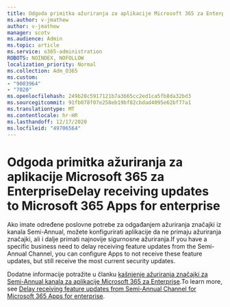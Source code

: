 ```yaml
---
title: Odgoda primitka ažuriranja za aplikacije Microsoft 365 za Enterprise
ms.author: v-jmathew
author: v-jmathew
manager: scotv
ms.audience: Admin
ms.topic: article
ms.service: o365-administration
ROBOTS: NOINDEX, NOFOLLOW
localization_priority: Normal
ms.collection: Adm_O365
ms.custom:
- "9003964"
- "7020"
ms.openlocfilehash: 249b28c5917121b7a3665cc2ed1ca5fb8da32bd3
ms.sourcegitcommit: 91fb078f07e258eb19bf82cbdad4095e62bf77a1
ms.translationtype: MT
ms.contentlocale: hr-HR
ms.lasthandoff: 12/17/2020
ms.locfileid: "49706564"
---
```

# <a name="delay-receiving-updates-to-microsoft-365-apps-for-enterprise"></a><span data-ttu-id="872df-102">Odgoda primitka ažuriranja za aplikacije Microsoft 365 za Enterprise</span><span class="sxs-lookup"><span data-stu-id="872df-102">Delay receiving updates to Microsoft 365 Apps for enterprise</span></span>

<span data-ttu-id="872df-103">Ako imate određene poslovne potrebe za odgađanjem ažuriranja značajki iz kanala Semi-Annual, možete konfigurirati aplikacije da ne primaju ažuriranja značajki, ali i dalje primati najnovije sigurnosne ažuriranja.</span><span class="sxs-lookup"><span data-stu-id="872df-103">If you have a specific business need to delay receiving feature updates from the Semi-Annual Channel, you can configure Apps to not receive these feature updates, but still receive the most current security updates.</span></span>

<span data-ttu-id="872df-104">Dodatne informacije potražite u članku [kašnjenje ažuriranja značajki za Semi-Annual kanala za aplikacije Microsoft 365 za Enterprise](https://go.microsoft.com/fwlink/?linkid=2109533).</span><span class="sxs-lookup"><span data-stu-id="872df-104">To learn more, see [Delay receiving feature updates from Semi-Annual Channel for Microsoft 365 Apps for enterprise](https://go.microsoft.com/fwlink/?linkid=2109533).</span></span>
